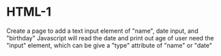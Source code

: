# HTML-1
Create a page to add a text input element of "name",
date input, and "birthday"
Javascript will read the date and print out age of user
need the "input" element, which can be give a "type" attribute
of "name" or "date"
